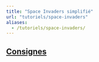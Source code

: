 ```yaml
---
title: "Space Invaders simplifié"
url: "tutoriels/space-invaders"
aliases:
  - /tutoriels/space-invaders/
---
```


## [Consignes](tutoriels/space-invaders/consignes.md)